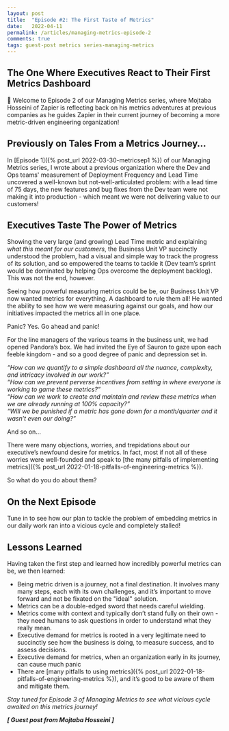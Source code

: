 ```yaml
---
layout: post
title:  "Episode #2: The First Taste of Metrics"
date:   2022-04-11
permalink: /articles/managing-metrics-episode-2
comments: true
tags: guest-post metrics series-managing-metrics
---
```


## The One Where Executives React to Their First Metrics Dashboard

🍿 Welcome to Episode 2 of our Managing Metrics series, where Mojtaba Hosseini of Zapier is reflecting back on his metrics adventures at previous companies as he guides Zapier in their current journey of becoming a more metric-driven engineering organization! 

## Previously on Tales From a Metrics Journey…

In [Episode 1]({% post_url 2022-03-30-metricsep1 %}) of our Managing Metrics series, I wrote about a previous organization where the Dev and Ops teams' measurement of Deployment Frequency and Lead Time uncovered a well-known but not-well-articulated problem: with a lead time of 75 days, the new features and bug fixes from the Dev team were not making it into production - which meant we were not delivering value to our customers!

## Executives Taste The Power of Metrics

Showing the very large (and growing) Lead Time metric and explaining *what this meant for our customers*, the Business Unit VP succinctly understood the problem, had a visual and simple way to track the progress of its solution, and so empowered the teams to tackle it (Dev team’s sprint would be dominated by helping Ops overcome the deployment backlog). This was not the end, however.

<!-- ![phenomenal power](https://gifimage.net/wp-content/uploads/2018/04/phenomenal-cosmic-power-gif-1.gif) -->

Seeing how powerful measuring metrics could be be, our Business Unit VP now wanted metrics for everything. A dashboard to rule them all! He wanted the ability to see how we were measuring against our goals, and how our initiatives impacted the metrics all in one place. 

Panic? Yes. Go ahead and panic!

For the line managers of the various teams in the business unit, we had opened Pandora’s box. We had invited the Eye of Sauron to gaze upon each feeble kingdom - and so a good degree of panic and depression set in.

_“How can we quantify to a simple dashboard all the nuance, complexity, and intricacy involved in our work?”_  
_“How can we prevent perverse incentives from setting in where everyone is working to game these metrics?”_  
_“How can we work to create and maintain and review these metrics when we are already running at 100% capacity?”_  
_“Will we be punished if a metric has gone down for a month/quarter and it wasn’t even our doing?”_

And so on...

There were many objections, worries, and trepidations about our executive’s newfound desire for metrics. In fact, most if not all of these worries were well-founded and speak to [the many pitfalls of implementing metrics]({% post_url 2022-01-18-pitfalls-of-engineering-metrics %}). 

So what do you do about them?

## On the Next Episode

Tune in to see how our plan to tackle the problem of embedding metrics in our daily work ran into a vicious cycle and completely stalled!

## Lessons Learned

Having taken the first step and learned how incredibly powerful metrics can be, we then learned:

- Being metric driven is a journey, not a final destination. It involves many many steps, each with its own challenges, and it’s important to move forward and not be fixated on the "ideal" solution.
- Metrics can be a double-edged sword that needs careful wielding.
- Metrics come with context and typically don’t stand fully on their own - they need humans to ask questions in order to understand what they really mean.
- Executive demand for metrics is rooted in a very legitimate need to succinctly see how the business is doing, to measure success, and to assess decisions.
- Executive demand for metrics, when an organization early in its journey, can cause much panic
- There are [many pitfalls to using metrics]({% post_url 2022-01-18-pitfalls-of-engineering-metrics %}), and it’s good to be aware of them and mitigate them.

_Stay tuned for Episode 3 of Managing Metrics to see what vicious cycle awaited on this metrics journey!_

_**[ Guest post from Mojtaba Hosseini ]**_
